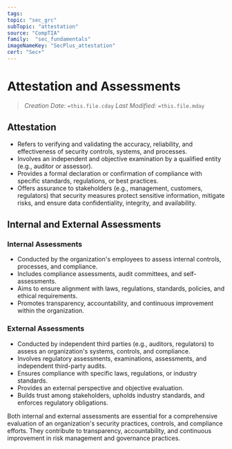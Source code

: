 ```yaml
---
tags:
topic: "sec_grc"
subTopic: "attestation"
source: "CompTIA"
family:  "sec_fundamentals"
imageNameKey: "SecPlus_attestation" 
cert: "Sec+"
---
```

# Attestation and Assessments
> *Creation Date:* `=this.file.cday`
> *Last Modified:* `=this.file.mday`
## Attestation

- Refers to verifying and validating the accuracy, reliability, and effectiveness of security controls, systems, and processes.
- Involves an independent and objective examination by a qualified entity (e.g., auditor or assessor).
- Provides a formal declaration or confirmation of compliance with specific standards, regulations, or best practices.
- Offers assurance to stakeholders (e.g., management, customers, regulators) that security measures protect sensitive information, mitigate risks, and ensure data confidentiality, integrity, and availability.

## Internal and External Assessments

### Internal Assessments

- Conducted by the organization's employees to assess internal controls, processes, and compliance.
- Includes compliance assessments, audit committees, and self-assessments.
- Aims to ensure alignment with laws, regulations, standards, policies, and ethical requirements.
- Promotes transparency, accountability, and continuous improvement within the organization.

### External Assessments

- Conducted by independent third parties (e.g., auditors, regulators) to assess an organization's systems, controls, and compliance.
- Involves regulatory assessments, examinations, assessments, and independent third-party audits.
- Ensures compliance with specific laws, regulations, or industry standards.
- Provides an external perspective and objective evaluation.
- Builds trust among stakeholders, upholds industry standards, and enforces regulatory obligations.

Both internal and external assessments are essential for a comprehensive evaluation of an organization's security practices, controls, and compliance efforts. They contribute to transparency, accountability, and continuous improvement in risk management and governance practices.
